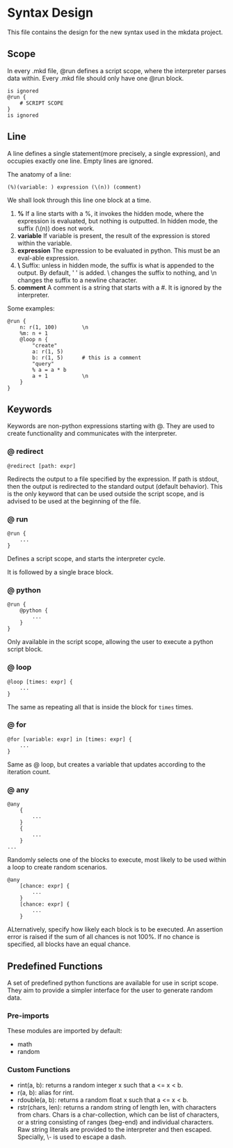 # Syntax Design

This file contains the design for the new syntax used in the mkdata project.

## Scope

In every .mkd file, @run defines a script scope, where the interpreter parses data within. Every .mkd file should only have one @run block.

```
is ignored
@run {
    # SCRIPT SCOPE
}
is ignored
```

## Line

A line defines a single statement(more precisely, a single expression), and occupies exactly one line. Empty lines are ignored.

The anatomy of a line:

```
(%)(variable: ) expression (\(n)) (comment)
```

We shall look through this line one block at a time.

1. **%** If a line starts with a %, it invokes the hidden mode, where the expression is evaluated, but nothing is outputted. In hidden mode, the suffix (\\(n)) does not work.
2. **variable** If variable is present, the result of the expression is stored within the variable.
3. **expression** The expression to be evaluated in python. This must be an eval-able expression.
4. **\\** Suffix: unless in hidden mode, the suffix is what is appended to the output. By default, ' ' is added. \\ changes the suffix to nothing, and \\n changes the suffix to a newline character.
5. **comment** A comment is a string that starts with a #. It is ignored by the interpreter.

Some examples:
```
@run {
    n: r(1, 100)        \n
    %m: n + 1
    @loop n {
        "create"
        a: r(1, 5)
        b: r(1, 5)      # this is a comment
        "query"
        % a = a * b
        a + 1           \n
    }
}
```

## Keywords

Keywords are non-python expressions starting with @. They are used to create functionality and communicates with the interpreter.

### @ redirect

```
@redirect [path: expr]
```

Redirects the output to a file specified by the expression. If path is stdout, then the output is redirected to the standard output (default behavior). This is the only keyword that can be used outside the script scope, and is advised to be used at the beginning of the file.

### @ run

```
@run {
    ...
}
```

Defines a script scope, and starts the interpreter cycle.

It is followed by a single brace block.

### @ python

```
@run {
    @python {
        ...
    }
}
```

Only available in the script scope, allowing the user to execute a python script block.

### @ loop

```
@loop [times: expr] {
    ...
}
```

The same as repeating all that is inside the block for `times` times.

### @ for

```
@for [variable: expr] in [times: expr] {
    ...
}
```

Same as @ loop, but creates a variable that updates according to the iteration count.

### @ any

```
@any
    {
        ...
    }
    {
        ...
    }
...
```

Randomly selects one of the blocks to execute, most likely to be used within a loop to create random scenarios.

```
@any
    [chance: expr] {
        ...
    }
    [chance: expr] {
        ...
    }
```

ALternatively, specify how likely each block is to be executed. An assertion error is raised if the sum of all chances is not 100%. If no chance is specified, all blocks have an equal chance.

## Predefined Functions

A set of predefined python functions are available for use in script scope. They aim to provide a simpler interface for the user to generate random data.

### Pre-imports

These modules are imported by default:

- math
- random

### Custom Functions

- rint(a, b): returns a random integer x such that a <= x < b.
- r(a, b): alias for rint.
- rdouble(a, b): returns a random float x such that a <= x < b.
- rstr(chars, len): returns a random string of length len, with characters from chars. Chars is a char-collection, which can be list of characters, or a string consisting of ranges (beg-end) and individual characters. Raw string literals are provided to the interpreter and then escaped. Specially, \\- is used to escape a dash.
